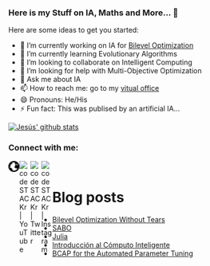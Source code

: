 ### Here is my Stuff on IA, Maths and More... 👋



Here are some ideas to get you started:

- 🔭 I’m currently working on IA for [Bilevel Optimization](https://bi-level.org)
- 🌱 I’m currently learning Evolutionary Algorithms
- 👯 I’m looking to collaborate on Intelligent Computing
- 🤔 I’m looking for help with Multi-Objective Optimization
- 💬 Ask me about IA
- 📫 How to reach me: go to my [vitual office](https://bi-level.org)
- 😄 Pronouns: He/His
- ⚡ Fun fact: This was publised by an artificial IA...


[![Jesús' github stats](https://github-readme-stats.vercel.app/api?username=jmejia8)](https://github.com/anuraghazra/github-readme-stats)

### Connect with me:

[<img align="left" alt="codeSTACKr.com" width="22px" src="https://raw.githubusercontent.com/iconic/open-iconic/master/svg/globe.svg" />][website]
[<img align="left" alt="codeSTACKr | YouTube" width="22px" src="https://cdn.jsdelivr.net/npm/simple-icons@v3/icons/youtube.svg" />][youtube]
[<img align="left" alt="codeSTACKr | Twitter" width="22px" src="https://cdn.jsdelivr.net/npm/simple-icons@v3/icons/twitter.svg" />][twitter]
[<img align="left" alt="codeSTACKr | Instagram" width="22px" src="https://cdn.jsdelivr.net/npm/simple-icons@v3/icons/instagram.svg" />][instagram]

<br />


# Blog posts
<!-- BLOG-POST-LIST:START -->
- [Bilevel Optimization Without Tears](https://bi-level.org/tutorial/)
- [SABO](https://bi-level.org/sabo/)
- [Julia](https://bi-level.org/julia/)
- [Introducción al Cómputo Inteligente](https://bi-level.org/computointeligente/)
- [BCAP for the Automated Parameter Tuning](https://bi-level.org/bcap/)
<!-- BLOG-POST-LIST:END -->


[website]: https://bi-level.org
[twitter]: https://twitter.com/
[youtube]: https://www.youtube.com/channel/UCRk_NUXbWHovzd9E_jLjFzA
[instagram]: https://instagram.com/jmejia2.0
